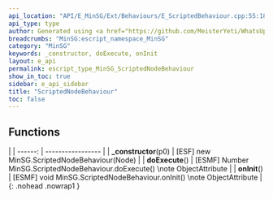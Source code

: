 ```yaml
---
api_location: "API/E_MinSG/Ext/Behaviours/E_ScriptedBehaviour.cpp:55:18"
api_type: type
author: Generated using <a href="https://github.com/MeisterYeti/WhatsUpDoc">WhatsUpDoc</a>
breadcrumbs: "MinSG:escript_namespace_MinSG"
category: "MinSG"
keywords: _constructor, doExecute, onInit
layout: e_api
permalink: escript_type_MinSG_ScriptedNodeBehaviour
show_in_toc: true
sidebar: e_api_sidebar
title: "ScriptedNodeBehaviour"
toc: false
---
```


## Functions

|
| ------: | ----------------- |
| **_constructor**(p0) | [ESF] new MinSG.ScriptedNodeBehaviour(Node) |
| **doExecute**() | [ESMF] Number MinSG.ScriptedNodeBehaviour.doExecute() \note ObjectAttribute |
| **onInit**() | [ESMF] void MinSG.ScriptedNodeBehaviour.onInit() \note ObjectAttribute |
{: .nohead .nowrap1 }
